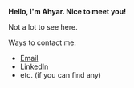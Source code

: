 __Hello, I'm Ahyar. Nice to meet you!__

Not a lot to see here.

Ways to contact me:
+ [Email](mailto:ahyar4y@outlook.com)
+ [LinkedIn](https://www.linkedin.com/in/ahyar4y/)
+ etc. (if you can find any)
<!---
ahyar4y/ahyar4y is a ✨ special ✨ repository because its `README.md` (this file) appears on your GitHub profile.
You can click the Preview link to take a look at your changes.
--->

